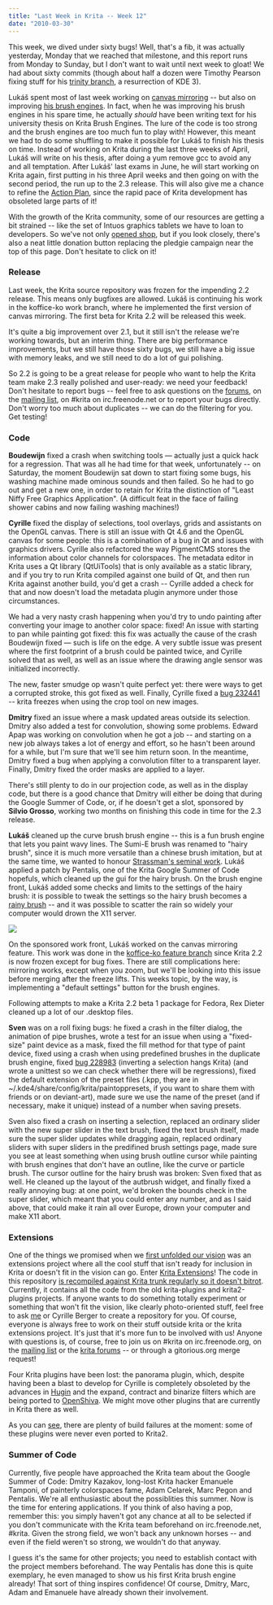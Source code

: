 ```yaml
---
title: "Last Week in Krita -- Week 12"
date: "2010-03-30"
---
```


This week, we dived under sixty bugs! Well, that's a fib, it was actually yesterday, Monday that we reached that milestone, and this report runs from Monday to Sunday, but I don't want to wait until next week to gloat! We had about sixty commits (though about half a dozen were Timothy Pearson fixing stuff for his [trinity branch](http://trinity.pearsoncomputing.net/), a resurrection of KDE 3).

Lukáš spent most of last week working on [canvas mirroring](http://lukast.mediablog.sk/log/?p=244) -- but also on improving [his brush engines](http://lukast.mediablog.sk/log/?p=248). In fact, when he was improving his brush engines in his spare time, he actually _should_ have been writing text for his university thesis on Krita Brush Engines. The lure of the code is too strong and the brush engines are too much fun to play with! However, this meant we had to do some shuffling to make it possible for Lukáš to finish his thesis on time. Instead of working on Krita during the last three weeks of April, Lukáš will write on his thesis, after doing a yum remove gcc to avoid any and all temptation. After Lukáš' last exams in June, he will start working on Krita again, first putting in his three April weeks and then going on with the second period, the run up to the 2.3 release. This will also give me a chance to refine the [Action Plan](http://wiki.koffice.org/index.php?title=Krita/ActionPlan), since the rapid pace of Krita development has obsoleted large parts of it!

With the growth of the Krita community, some of our resources are getting a bit strained -- like the set of Intuos graphics tablets we have to loan to developers. So we've not only [opened shop](http://www.zazzle.com/kritashop), but if you look closely, there's also a neat little donation button replacing the pledgie campaign near the top of this page. Don't hesitate to click on it!

### Release

Last week, the Krita source repository was frozen for the impending 2.2 release. This means only bugfixes are allowed. Lukáš is continuing his work in the koffice-ko work branch, where he implemented the first version of canvas mirroring. The first beta for Krita 2.2 will be released this week.

It's quite a big improvement over 2.1, but it still isn't the release we're working towards, but an interim thing. There are big performance improvements, but we still have those sixty bugs, we still have a big issue with memory leaks, and we still need to do a lot of gui polishing.

So 2.2 is going to be a great release for people who want to help the Krita team make 2.3 really polished and user-ready: we need your feedback! Don't hesitate to report bugs -- feel free to ask questions on the [forums](http://forum.kde.org/viewforum.php?f=136), on the [mailing list](http://mail.kde.org/mailman/listinfo/kimageshop), on #krita on irc.freenode.net or to report your bugs directly. Don't worry too much about duplicates -- we can do the filtering for you. Get testing!

### Code

**Boudewijn** fixed a crash when switching tools — actually just a quick hack for a regression. That was all he had time for that week, unfortunately -- on Saturday, the moment Boudewijn sat down to start fixing some bugs, his washing machine made ominous sounds and then failed. So he had to go out and get a new one, in order to retain for Krita the distinction of "Least Niffy Free Graphics Application". (A difficult feat in the face of failing shower cabins and now failing washing machines!)

**Cyrille** fixed the display of selections, tool overlays, grids and assistants on the OpenGL canvas. There is still an issue with Qt 4.6 and the OpenGL canvas for some people: this is a combination of a bug in Qt and issues with graphics drivers. Cyrille also refactored the way PigmentCMS stores the information about color channels for colorspaces. The metadata editor in Krita uses a Qt library (QtUiTools) that is only available as a static library, and if you try to run Krita compiled against one build of Qt, and then run Krita against another build, you'd get a crash -- Cyrille added a check for that and now doesn't load the metadata plugin anymore under those circumstances.

We had a very nasty crash happening when you'd try to undo painting after converting your image to another color space: fixed! An issue with starting to pan while painting got fixed: this fix was actually the cause of the crash Boudewijn fixed — such is life on the edge. A very subtle issue was present where the first footprint of a brush could be painted twice, and Cyrille solved that as well, as well as an issue where the drawing angle sensor was initialized incorrectly.

The new, faster smudge op wasn't quite perfect yet: there were ways to get a corrupted stroke, this got fixed as well. Finally, Cyrille fixed a [bug 232441](https://bugs.kde.org/show_bug.cgi?id=232441) -- krita freezes when using the crop tool on new images.

**Dmitry** fixed an issue where a mask updated areas outside its selection. Dmitry also added a test for convolution, showing some problems. Edward Apap was working on convolution when he got a job -- and starting on a new job always takes a lot of energy and effort, so he hasn't been around for a while, but I'm sure that we'll see him return soon. In the meantime, Dmitry fixed a bug when applying a convolution filter to a transparent layer. Finally, Dmitry fixed the order masks are applied to a layer.

There's still plenty to do in our projection code, as well as in the display code, but there is a good chance that Dmitry will either be doing that during the Google Summer of Code, or, if he doesn't get a slot, sponsored by **Silvio Grosso**, working two months on finishing this code in time for the 2.3 release.

**Lukáš** cleaned up the curve brush brush engine -- this is a fun brush engine that lets you paint wavy lines. The Sumi-E brush was renamed to "hairy brush", since it is much more versatile than a chinese brush imitation, but at the same time, we wanted to honour [Strassman's seminal work](http://portal.acm.org/citation.cfm?id=15911&dl=GUIDE&coll=GUIDE&CFID=84060571&CFTOKEN=61652648). Lukáš applied a patch by Pentalis, one of the Krita Google Summer of Code hopefuls, which cleaned up the gui for the hairy brush. On the brush engine front, Lukáš added some checks and limits to the settings of the hairy brush: it is possible to tweak the settings so the hairy brush becomes a [rainy brush](http://forum.kde.org/viewtopic.php?f=138&t=82755) -- and it was possible to scatter the rain so widely your computer would drown the X11 server.  

![](http://www.krita.org/images/stories/temp-krita-pix/pluie.jpg)  

On the sponsored work front, Lukáš worked on the canvas mirroring feature. This work was done in the [koffice-ko feature branch](http://websvn.kde.org/branches/work/koffice-ko/) since Krita 2.2 is now frozen except for bug fixes. There are still complications here: mirroring works, except when you zoom, but we'll be looking into this issue before merging after the freeze lifts. This weeks topic, by the way, is implementing a "default settings" button for the brush engines.

Following attempts to make a Krita 2.2 beta 1 package for Fedora, Rex Dieter cleaned up a lot of our .desktop files.

**Sven** was on a roll fixing bugs: he fixed a crash in the filter dialog, the animation of pipe brushes, wrote a test for an issue when using a "fixed-size" paint device as a mask, fixed the fill method for that type of paint device, fixed using a crash when using predefined brushes in the duplicate brush engine, fixed [bug 228983](https://bugs.kde.org/show_bug.cgi?id=228983) (inverting a selection hangs Krita) (and wrote a unittest so we can check whether there will be regressions), fixed the default extension of the preset files (.kpp, they are in ~/.kde4/share/config/krita/paintoppresets, if you want to share them with friends or on deviant-art), made sure we use the name of the preset (and if necessary, make it unique) instead of a number when saving presets.

Sven also fixed a crash on inserting a selection, replaced an ordinary slider with the new super slider in the text brush, fixed the text brush itself, made sure the super slider updates while dragging again, replaced ordinary sliders with super sliders in the predifined brush settings page, made sure you see at least something when using brush outline cursor while painting with brush engines that don't have an outline, like the curve or particle brush. The cursor outline for the hairy brush was broken: Sven fixed that as well. He cleaned up the layout of the autbrush widget, and finally fixed a really annoying bug: at one point, we'd broken the bounds check in the super slider, which meant that you could enter any number, and as I said above, that could make it rain all over Europe, drown your computer and make X11 abort.

### Extensions

One of the things we promised when we [first unfolded our vision](http://www.valdyas.org/fading/index.cgi/hacking/lastweekend.html) was an extensions project where all the cool stuff that isn't ready for inclusion in Krita or doesn't fit in the vision can go. Enter [Krita Extensions](http://gitorious.org/krita-extensions)! The code in this repository [is recompiled against Krita trunk regularly so it doesn't bitrot](http://extensions.krita.org/buildreport). Currently, it contains all the code from the old krita-plugins and krita2-plugins projects. If anyone wants to do something totally experiment or something that won't fit the vision, like clearly photo-oriented stuff, feel free to ask [me](mailto:boud@valdyas.org) or Cyrille Berger to create a repository for you. Of course, everyone is always free to work on their stuff outside krita or the krita extensions project. It's just that it's more fun to be involved with us! Anyone with questions is, of course, free to join us on #krita on irc.freenode.org, on the [mailing list](http://mail.kde.org/mailman/listinfo/kimageshop) or the [krita forums](http://forum.kde.org/viewforum.php?f=136) -- or through a gitorious.org merge request!

Four Krita plugins have been lost: the panorama plugin, which, despite having been a blast to develop for Cyrille is completely obsoleted by the advances in [Hugin](http://hugin.sourceforge.net/) and the expand, contract and binarize filters which are being ported to [OpenShiva](http://www.opengtl.org/Shiva.html). We might move other plugins that are currently in Krita there as well.

As you can [see](http://extensions.krita.org/buildreport/), there are plenty of build failures at the moment: some of these plugins were never even ported to Krita2.

### Summer of Code

Currently, five people have approached the Krita team about the Google Summer of Code: Dmitry Kazakov, long-lost Krita hacker Emanuele Tamponi, of painterly colorspaces fame, Adam Celarek, Marc Pegon and Pentalis. We're all enthusiastic about the possiblities this summer. Now is the time for entering applications. If you think of also having a pop, remember this: you simply haven't got any chance at all to be selected if you don't communicate with the Krita team beforehand on irc.freenode.net, #krita. Given the strong field, we won't back any unknown horses -- and even if the field weren't so strong, we wouldn't do that anyway.

I guess it's the same for other projects; you need to establish contact with the project members beforehand. The way Pentalis has done this is quite exemplary, he even managed to show us his first Krita brush engine already! That sort of thing inspires confidence! Of course, Dmitry, Marc, Adam and Emanuele have already shown their involvement.
